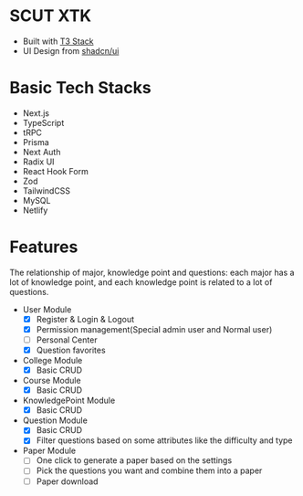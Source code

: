 # SCUT XTK

- Built with [T3 Stack](https://create.t3.gg/)
- UI Design from [shadcn/ui](https://ui.shadcn.com/)

# Basic Tech Stacks

- Next.js
- TypeScript
- tRPC
- Prisma
- Next Auth
- Radix UI
- React Hook Form
- Zod
- TailwindCSS
- MySQL
- Netlify

# Features

The relationship of major, knowledge point and questions: each major has a lot of knowledge point, and each knowledge point is related to a lot of questions.

- User Module
  - [x] Register & Login & Logout
  - [x] Permission management(Special admin user and Normal user)
  - [ ] Personal Center
  - [x] Question favorites
- College Module
  - [x] Basic CRUD
- Course Module
  - [x] Basic CRUD
- KnowledgePoint Module
  - [x] Basic CRUD
- Question Module
  - [x] Basic CRUD
  - [x] Filter questions based on some attributes like the difficulty and type
- Paper Module
  - [ ] One click to generate a paper based on the settings
  - [ ] Pick the questions you want and combine them into a paper
  - [ ] Paper download
